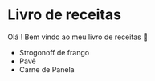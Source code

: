 # Livro de receitas
 Olá ! Bem vindo ao meu livro de receitas :wave:
  - Strogonoff de frango
  - Pavê
  - Carne de Panela
